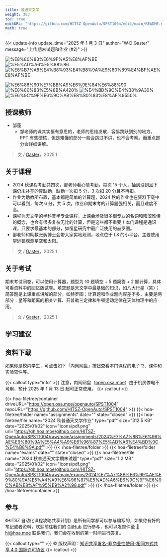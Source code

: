 ```yaml
---
title: 普通天文学
weight: 303
toc: true
editURL: "https://github.com/HITSZ-OpenAuto/SPST1004/edit/main/README.md"
math: true
---
```


{{< update-info update_time="2025 年 1 月 3 日" author="W·D·Gaster" message="上传期末试题和作业 (#2)" >}}

<!--
1. 通过 [Shields.io](https://shields.io/) 生成如下的徽章，标注课程的基本信息。
2. 请根据课程的具体内容增删仓库的子文件夹。子文件夹建议使用小写英文，并且添加 README.md。
3. 关于课程的描述可以不止以下几个方面，酌情增删。
4. hoa.moe 生成本课程对应页面后，请将页面链接复制到 GitHub 仓库的 About/Website 中。
5. 可以在 GitHub 页面的 About/Topics 中为课程添加话题名称。
-->

<div class="img-div hx-mt-4 hx-flex-row hx-justify-start hx-items-center">

![%E8%80%83%E6%9F%A5%E8%AF%BE](https://img.shields.io/badge/%E8%80%83%E6%9F%A5%E8%AF%BE-green)
![%E5%AD%A6%E5%88%86](https://img.shields.io/badge/%E5%AD%A6%E5%88%86-2-moccasin)
![%E8%B7%A8%E4%B8%93%E4%B8%9A%E9%80%89%E4%BF%AE%E8%AF%BE](https://img.shields.io/badge/%E8%B7%A8%E4%B8%93%E4%B8%9A%E9%80%89%E4%BF%AE%E8%AF%BE-lightskyblue)

![%E6%88%90%E7%BB%A9%E6%9E%84%E6%88%90](https://img.shields.io/badge/%E6%88%90%E7%BB%A9%E6%9E%84%E6%88%90-gold)
![%E8%80%83%E5%8B%A420%](https://img.shields.io/badge/%E8%80%83%E5%8B%A4-20%25-wheat)
![%E4%BD%9C%E4%B8%9A30%](https://img.shields.io/badge/%E4%BD%9C%E4%B8%9A-30%25-wheat)
![%E6%9C%9F%E6%9C%AB%E8%80%83%E8%AF%9550%](https://img.shields.io/badge/%E6%9C%9F%E6%9C%AB%E8%80%83%E8%AF%95-60%25-wheat)


</div>

## 授课教师

- 邹蓬
  - 邹老师的课其实挺有意思的，老师的思维发散，容易跳跃到别的地方。PPT 有些硬核，但是难懂的部分一般会跳过不讲，也不会考察。而重点部分会详细讲解。
> 文 / [Gaster](https://github.com/WDGaster703)，2025.1

 
## 关于课程

- 2024 秋课程考勤共四次，邹老师看心情考勤，每次 15 个人，抽到没到且下课仍未补签的算缺勤，缺勤一次扣 5 分，3 次扣 20 分且不再扣。
- 作业为助教所布置，基本都是简单的计算题，2024 秋的作业也在资料下载中可以看到，每次 6 分，共 5 次，作业和期末考的计算题强相关，而且难度不高。
- 课程为天文学的半科普半专业课程，上课会涉及很多很专业的名词和晦涩难懂的概念，也会有很多复杂无比的计算，但是这些都不重要！本门课程是通识课，只要求最基本的部分，如恒星研究中最广泛使用的赫罗图。
- 邹老师和助教张昶博士会带大家实地观测，地点位于 L8 的小平台。主要使用望远镜观测星空和太阳。

> 文 / [Gaster](https://github.com/WDGaster703)，2025.1

## 关于考试

期末考试闭卷，可以使用计算器，题型为 10 题填空 + 5 题简答 + 2 题计算，具体可看资料中的回忆版试卷。填空题是天文学中最基础的知识，如八大行星（笑）；简答题是上课重点讲解的部分，如赫罗图；计算题和作业题内容差不多，主要是两部分：星等和距离的相关计算、开普勒三定律和牛顿运动定律在天体物理中的应用。

> 文 / [Gaster](https://github.com/WDGaster703)，2025.1

## 学习建议

## 资料下载

如果你是校内学生，可点击如下「内网网盘」按钮查看本门课程的电子书、课件和实验软件等。

{{< callout type="info" >}}
  注意，内网网盘（[open.osa.moe](https://open.osa.moe/openauto)）由于机房停电不可用，预计 2025 年 1 月 13 日 起可正常使用。
{{< /callout >}}

{{< hoa-filetree/container driveURL="https://open.osa.moe/openauto/SPST1004" repoURL="https://github.com/HITSZ-OpenAuto/SPST1004" >}}
  {{< hoa-filetree/folder name="assignments" date="" state="closed" >}}
    {{< hoa-filetree/file name="2024 秋普通天文学作业" type="pdf" size="312.5 KB" date="2025/01/02" icon="icons/pdf.png" url="https://gh.hoa.moe/github.com/HITSZ-OpenAuto/SPST1004/raw/main/assignments/2024%E7%A7%8B%E6%99%AE%E9%80%9A%E5%A4%A9%E6%96%87%E5%AD%A6%E4%BD%9C%E4%B8%9A.pdf" >}}
  {{< /hoa-filetree/folder >}}
  {{< hoa-filetree/folder name="exams" date="" state="closed" >}}
    {{< hoa-filetree/file name="2024 秋普通天文学期末试题" type="pdf" size="1.2 MB" date="2025/01/02" icon="icons/pdf.png" url="https://gh.hoa.moe/github.com/HITSZ-OpenAuto/SPST1004/raw/main/exams/2024%E7%A7%8B%E6%99%AE%E9%80%9A%E5%A4%A9%E6%96%87%E5%AD%A6%E6%9C%9F%E6%9C%AB%E8%AF%95%E9%A2%98.pdf" >}}
  {{< /hoa-filetree/folder >}}
{{< /hoa-filetree/container >}}

## 参与

《HITSZ 自动化课程攻略共享计划》是所有同学都可以参与编写的，如果你有好的笔记或者资料，欢迎前往我们的 [GitHub](https://github.com/HITSZ-OpenAuto) 进行参与，也可以发邮件至 [📮hi@hoa.moe](mailto:hi@hoa.moe) 联系我们，我们会在收到的第一时间进行答复。

{{< callout type="" >}}
  © 版权声明：[知识共享署名-非商业性使用-相同方式共享 4.0 国际许可协议](https://creativecommons.org/licenses/by-nc-sa/4.0/)
{{< /callout >}}
